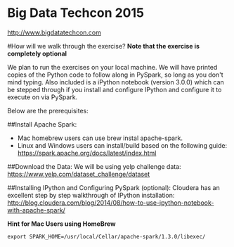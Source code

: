 # Big Data Techcon 2015
http://www.bigdatatechcon.com 


#How will we walk through the exercise?
**Note that the exercise is completely optional**

We plan to run the exercises on your local machine.  We will have printed copies of the Python code to follow along in PySpark, so long as you don't mind typing.  Also included is a iPython notebook (version 3.0.0)  which can be stepped through if you install and configure IPython and configure it to execute on via PySpark.  

Below are the prerequisites:


##Install Apache Spark:
* Mac homebrew users can use brew instal apache-spark.  
* Linux and Windows users can install/build based on the following guide: https://spark.apache.org/docs/latest/index.html

##Download the Data:
We will be using yelp challenge data: https://www.yelp.com/dataset_challenge/dataset


##Installing IPython and Configuring PySpark (optional):
Cloudera has an excellent step by step walkthrough of IPython installation:
http://blog.cloudera.com/blog/2014/08/how-to-use-ipython-notebook-with-apache-spark/

**Hint for Mac Users using HomeBrew**

`export SPARK_HOME=/usr/local/Cellar/apache-spark/1.3.0/libexec/`
